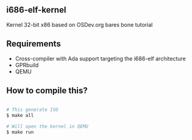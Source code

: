## i686-elf-kernel
Kernel 32-bit x86 based on OSDev.org bares bone tutorial

## Requirements
- Cross-compiler with Ada support targeting the i686-elf architecture
- GPRbuild
- QEMU

## How to compile this?
```bash

# This generate ISO
$ make all

# Will open the kernel in QEMU
$ make run
```
